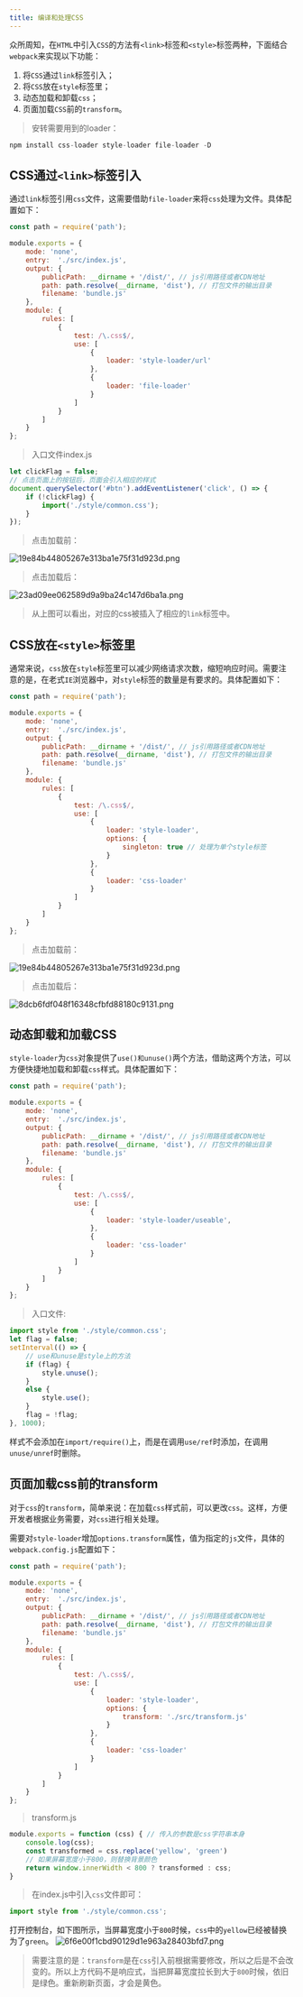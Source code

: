```yaml
---
title: 编译和处理CSS
---
```

众所周知，在`HTML`中引入`CSS`的方法有`<link>`标签和`<style>`标签两种，下面结合`webpack`来实现以下功能：

1. 将`CSS`通过`link`标签引入；
2. 将`CSS`放在`style`标签里；
3. 动态加载和卸载`css`；
4. 页面加载`CSS`前的`transform`。

>安转需要用到的loader：
```js
npm install css-loader style-loader file-loader -D
```

## CSS通过`<link>`标签引入
通过`link`标签引用`css`文件，这需要借助`file-loader`来将`css`处理为文件。具体配置如下：
```js
const path = require('path');

module.exports = {
    mode: 'none',
    entry:  './src/index.js',
    output: {
        publicPath: __dirname + '/dist/', // js引用路径或者CDN地址
        path: path.resolve(__dirname, 'dist'), // 打包文件的输出目录
        filename: 'bundle.js'
    },
    module: {
        rules: [
            {
                test: /\.css$/,
                use: [
                    {
                        loader: 'style-loader/url'
                    },
                    {
                        loader: 'file-loader'
                    }
                ]
            }
        ]
    }
};
```
>入口文件index.js
```js
let clickFlag = false;
// 点击页面上的按钮后，页面会引入相应的样式
document.querySelector('#btn').addEventListener('click', () => {
    if (!clickFlag) {
        import('./style/common.css');
    }
});
```

>点击加载前：

![19e84b44805267e313ba1e75f31d923d.png](evernotecid://AC85336C-B325-443E-8ED7-E6554790A944/appyinxiangcom/10797539/ENResource/p549)
>点击加载后：

![23ad09ee062589d9a9ba24c147d6ba1a.png](evernotecid://AC85336C-B325-443E-8ED7-E6554790A944/appyinxiangcom/10797539/ENResource/p550)
>从上图可以看出，对应的css被插入了相应的`link`标签中。

## CSS放在`<style>`标签里
通常来说，`css`放在`style`标签里可以减少网络请求次数，缩短响应时间。需要注意的是，在老式`IE`浏览器中，对`style`标签的数量是有要求的。具体配置如下：
```js
const path = require('path');

module.exports = {
    mode: 'none',
    entry:  './src/index.js',
    output: {
        publicPath: __dirname + '/dist/', // js引用路径或者CDN地址
        path: path.resolve(__dirname, 'dist'), // 打包文件的输出目录
        filename: 'bundle.js'
    },
    module: {
        rules: [
            {
                test: /\.css$/,
                use: [
                    {
                        loader: 'style-loader',
                        options: {
                            singleton: true // 处理为单个style标签
                        }
                    },
                    {
                        loader: 'css-loader'
                    }
                ]
            }
        ]
    }
};
```
>点击加载前：

![19e84b44805267e313ba1e75f31d923d.png](evernotecid://AC85336C-B325-443E-8ED7-E6554790A944/appyinxiangcom/10797539/ENResource/p549)
>点击加载后：

![8dcb6fdf048f16348cfbfd88180c9131.png](evernotecid://AC85336C-B325-443E-8ED7-E6554790A944/appyinxiangcom/10797539/ENResource/p551)

## 动态卸载和加载CSS
`style-loader`为`css`对象提供了`use()和unuse()`两个方法，借助这两个方法，可以方便快捷地加载和卸载`css`样式。具体配置如下：
```js
const path = require('path');

module.exports = {
    mode: 'none',
    entry:  './src/index.js',
    output: {
        publicPath: __dirname + '/dist/', // js引用路径或者CDN地址
        path: path.resolve(__dirname, 'dist'), // 打包文件的输出目录
        filename: 'bundle.js'
    },
    module: {
        rules: [
            {
                test: /\.css$/,
                use: [
                    {
                        loader: 'style-loader/useable',
                    },
                    {
                        loader: 'css-loader'
                    }
                ]
            }
        ]
    }
};
```
>入口文件:
```js
import style from './style/common.css';
let flag = false;
setInterval(() => {
    // use和unuse是style上的方法
    if (flag) {
        style.unuse();
    }
    else {
        style.use();
    }
    flag = !flag;
}, 1000);
```
样式不会添加在`import/require()`上，而是在调用`use/ref`时添加，在调用 `unuse/unref`时删除。

## 页面加载css前的transform
对于`css`的`transform`，简单来说：在加载`css`样式前，可以更改`css`。这样，方便开发者根据业务需要，对`css`进行相关处理。

需要对`style-loader`增加`options.transform`属性，值为指定的`js`文件，具体的`webpack.config.js`配置如下：
```js
const path = require('path');

module.exports = {
    mode: 'none',
    entry:  './src/index.js',
    output: {
        publicPath: __dirname + '/dist/', // js引用路径或者CDN地址
        path: path.resolve(__dirname, 'dist'), // 打包文件的输出目录
        filename: 'bundle.js'
    },
    module: {
        rules: [
            {
                test: /\.css$/,
                use: [
                    {
                        loader: 'style-loader',
                        options: {
                            transform: './src/transform.js'
                        }
                    },
                    {
                        loader: 'css-loader'
                    }
                ]
            }
        ]
    }
};
```
>transform.js
```js
module.exports = function (css) { // 传入的参数是css字符串本身
    console.log(css);
    const transformed = css.replace('yellow', 'green')
    // 如果屏幕宽度小于800，则替换背景颜色
    return window.innerWidth < 800 ? transformed : css;
}
```
>在index.js中引入`css`文件即可：
```js
import style from './style/common.css';
```
打开控制台，如下图所示，当屏幕宽度小于`800`时候，`css`中的`yellow`已经被替换为了`green`。
![6f6e00f1cbd90129d1e963a28403bfd7.png](evernotecid://AC85336C-B325-443E-8ED7-E6554790A944/appyinxiangcom/10797539/ENResource/p552)
>需要注意的是：`transform`是在`css`引入前根据需要修改，所以之后是不会改变的。所以上方代码不是响应式，当把屏幕宽度拉长到大于`800`时候，依旧是绿色。重新刷新页面，才会是黄色。
